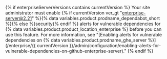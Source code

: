 {% if enterpriseServerVersions contains currentVersion %}
Your site administrator must enable {% if currentVersion ver_gt "enterprise-server@2.21" %}{% data variables.product.prodname_dependabot_short %}{% else %}security{% endif %} alerts for vulnerable dependencies for {% data variables.product.product_location_enterprise %} before you can use this feature. For more information, see "[Enabling alerts for vulnerable dependencies on {% data variables.product.prodname_ghe_server %}](/enterprise/{{ currentVersion }}/admin/configuration/enabling-alerts-for-vulnerable-dependencies-on-github-enterprise-server)."
{% endif %}
